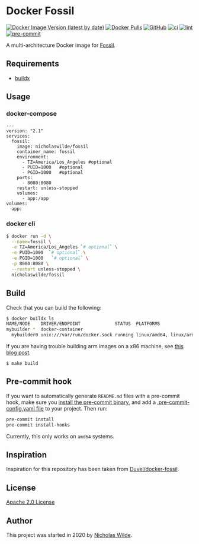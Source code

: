 # Docker Fossil
[![Docker Image Version (latest by date)](https://img.shields.io/docker/v/nicholaswilde/fossil)](https://hub.docker.com/r/nicholaswilde/fossil)
[![Docker Pulls](https://img.shields.io/docker/pulls/nicholaswilde/fossil)](https://hub.docker.com/r/nicholaswilde/fossil)
[![GitHub](https://img.shields.io/github/license/nicholaswilde/docker-fossil)](./LICENSE)
[![ci](https://github.com/nicholaswilde/docker-fossil/workflows/ci/badge.svg)](https://github.com/nicholaswilde/docker-fossil/actions?query=workflow%3Aci)
[![lint](https://github.com/nicholaswilde/docker-fossil/workflows/lint/badge.svg?branch=main)](https://github.com/nicholaswilde/docker-fossil/actions?query=workflow%3Alint)
[![pre-commit](https://img.shields.io/badge/pre--commit-enabled-brightgreen?logo=pre-commit&logoColor=white)](https://github.com/pre-commit/pre-commit)

A multi-architecture Docker image for [Fossil](https://www.fossil-scm.org/home/doc/trunk/www/index.wiki).

## Requirements
- [buildx](https://docs.docker.com/engine/reference/commandline/buildx/)

## Usage
### docker-compose
```
---
version: "2.1"
services:
  fossil:
    image: nicholaswilde/fossil
    container_name: fossil
    environment:
      - TZ=America/Los_Angeles #optional
      - PUID=1000   #optional
      - PGID=1000   #optional
    ports:
      - 8080:8080
    restart: unless-stopped
    volumes:
      - app:/app
volumes:
  app:
```
### docker cli
```bash
$ docker run -d \
  --name=fossil \
  -e TZ=America/Los_Angeles `# optional` \
  -e PUID=1000  `# optional` \
  -e PGID=1000   `# optional` \
  -p 8080:8080 \
  --restart unless-stopped \
  nicholaswilde/fossil
```

## Build

Check that you can build the following:
```bash
$ docker buildx ls
NAME/NODE    DRIVER/ENDPOINT             STATUS  PLATFORMS
mybuilder *  docker-container
  mybuilder0 unix:///var/run/docker.sock running linux/amd64, linux/arm64, linux/arm/v7
```

If you are having trouble building arm images on a x86 machine, see [this blog post](https://www.docker.com/blog/getting-started-with-docker-for-arm-on-linux/).

```
$ make build
```

## Pre-commit hook

If you want to automatically generate `README.md` files with a pre-commit hook, make sure you
[install the pre-commit binary](https://pre-commit.com/#install), and add a [.pre-commit-config.yaml file](./.pre-commit-config.yaml)
to your project. Then run:

```bash
pre-commit install
pre-commit install-hooks
```
Currently, this only works on `amd64` systems.

## Inspiration

Inspiration for this repository has been taken from [Duvel/docker-fossil](https://github.com/Duvel/docker-fossil).

## License

[Apache 2.0 License](./LICENSE)

## Author
This project was started in 2020 by [Nicholas Wilde](https://github.com/nicholaswilde/).

